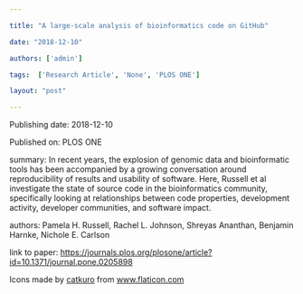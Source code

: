 ---
title: "A large-scale analysis of bioinformatics code on GitHub"
date: "2018-12-10"
authors: ['admin']
tags:  ['Research Article', 'None', 'PLOS ONE']
layout: "post"
---
Publishing date: 2018-12-10

Published on: PLOS ONE

summary: In recent years, the explosion of genomic data and bioinformatic tools has been accompanied by a growing conversation around reproducibility of results and usability of software. Here, Russell et al investigate the state of source code in the bioinformatics community, specifically looking at relationships between code properties, development activity, developer communities, and software impact.

authors: Pamela H. Russell, Rachel L. Johnson, Shreyas Ananthan, Benjamin Harnke, Nichole E. Carlson

link to paper: https://journals.plos.org/plosone/article?id=10.1371/journal.pone.0205898

Icons made by <a href="https://www.flaticon.com/free-icon/bookshelves_3576884" title="catkuro">catkuro</a> from <a href="https://www.flaticon.com/" title="Flaticon"> www.flaticon.com</a>